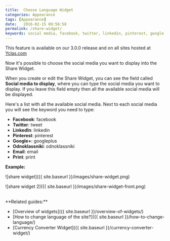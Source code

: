 ```yaml
---
title:  Choose Language Widget
categories: Appearance
tags: [Appearance]
date:   2016-02-15 09:56:58
permalink: /share-widget/
keywords: social media, facebook, twitter, linkedin, pinterest, google, googleplus, odnoklassniki, email, print
---
```

<div class="alert alert-warning">
<strong><i class="glyphicon glyphicon-warning-sign"></i> </strong> This feature is available on our 3.0.0 release and on all sites hosted at <a href="https://yclas.com/">Yclas.com</a> 
</div>

Now it's possible to choose the social media you want to display into the Share Widget.

When you create or edit the Share Widget, you can see the field called **Social media to display**, where you can type the social media you want to display. If you leave this field empty then all the available social media will be displayed.

Here's a list with all the available social media. Next to each social media you will see the keyword you need to type:

+ **Facebook**: facebook
+ **Twitter**: tweet 
+ **LinkedIn**: linkedin
+ **Pinterest**: pinterest
+ **Google+**: googleplus
+ **Odnoklassniki**: odnoklassniki
+ **Email**: email
+ **Print**: print

**Example:**

![share widget]({{ site.baseurl }}/images/share-widget.png)

![share widget 2]({{ site.baseurl }}/images/share-widget-front.png)



<br>
**Related guides:**

* [Overview of widgets]({{ site.baseurl }}/overview-of-widgets/)
* [How to change language of the site?]({{ site.baseurl }}/how-to-change-language/)
* [Currency Converter Widget]({{ site.baseurl }}/currency-converter-widget/)



